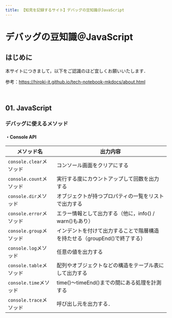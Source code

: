 ```yaml
---
title: 【知見を記録するサイト】デバッグの豆知識＠JavaScript
---
```


# デバッグの豆知識＠JavaScript

## はじめに

本サイトにつきまして，以下をご認識のほど宜しくお願いいたします．

参考：https://hiroki-it.github.io/tech-notebook-mkdocs/about.html

<br>

## 01. JavaScript

### デバッグに使えるメソッド

#### ・Console API

| メソッド名                  | 出力内容                                                     |
| --------------------------- | ------------------------------------------------------------ |
| ```console.clear```メソッド | コンソール画面をクリアにする                                 |
| ```console.count```メソッド | 実行する度にカウントアップして回数を出力する                 |
| ```console.dir```メソッド   | オブジェクトが持つプロパティの一覧をリストで出力する         |
| ```console.error```メソッド | エラー情報として出力する（他に，info() / warn()もあり）      |
| ```console.group```メソッド | インデントを付けて出力することで階層構造を持たせる（groupEnd()で終了する） |
| ```console.log```メソッド   | 任意の値を出力する                                           |
| ```console.table```メソッド | 配列やオブジェクトなどの構造をテーブル表にして出力する       |
| ```console.time```メソッド  | time()〜timeEnd()までの間にある処理を計測する                |
| ```console.trace```メソッド | 呼び出し元を出力する．                                       |

 

